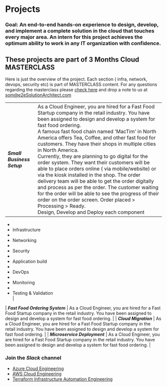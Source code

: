 # Projects

### Goal: An end-to-end hands-on experience to design, develop, and implement a complete solution in the cloud that touches every major area. An intern for this project achieves the optimum ability to work in any IT organization with confidence.  

## These projects are part of 3 Months Cloud MASTERCLASS
Here is just the overview of the project. Each section ( infra, network, devops, security etc) is part of MASTERCLASS content. For any questions regarding the masterclass please [check here](https://github.com/e2eSolutionArchitect/academy/tree/main/masterclass) and drop a note to us at som@e2eSolutionArchitect.com

|   |   |
|---|---|
|  ***Small Business Setup*** |  As a Cloud Engineer, you are hired for a Fast Food Startup company in the retail industry. You have been assigned to design and develop a system for fast food ordering. <br> A famous fast food chain named 'MacTim' in North America offers Tea, Coffee, and other fast food for customers. They have their shops in multiple cities in North America. <br> Currently, they are planning to go digital for the order system. They want their customers will be able to place orders online ( via mobile/website) or via the kiosk installed in the shop. The order delivery team will be able to get the order digitally and process as per the order. The customer waiting for the order will be able to see the progress of their order on the order screen. Order placed > Processing > Ready. <br> Design, Develop and Deploy each component 

- <li>Infrastructure</li>
- <li>Networking</li>
- <li>Security</li>
- <li>Application build</li>
- <li>DevOps</li>
- <li>Monitoring</li>
- <li>Testing & Validation</li> | 
|  ***Fast Food Ordering System*** |  As a Cloud Engineer, you are hired for a Fast Food Startup company in the retail industry. You have been assigned to design and develop a system for fast food ordering. | 
|  ***Cloud Migration*** |  As a Cloud Engineer, you are hired for a Fast Food Startup company in the retail industry. You have been assigned to design and develop a system for fast food ordering. | 
|  ***Microservice Deployment*** |  As a Cloud Engineer, you are hired for a Fast Food Startup company in the retail industry. You have been assigned to design and develop a system for fast food ordering. | 


### Join the ***Slack*** channel 
 - [Azure Cloud Engineering](https://talentdevelop-u8d3237.slack.com/archives/C04KCD5HPC1)
 - [AWS Cloud Engineering](https://talentdevelop-u8d3237.slack.com/archives/C04JZPZ6SKU)
 - [Terraform Infrastructure Automation Engineering](https://talentdevelop-u8d3237.slack.com/archives/C04KCD8183B)
